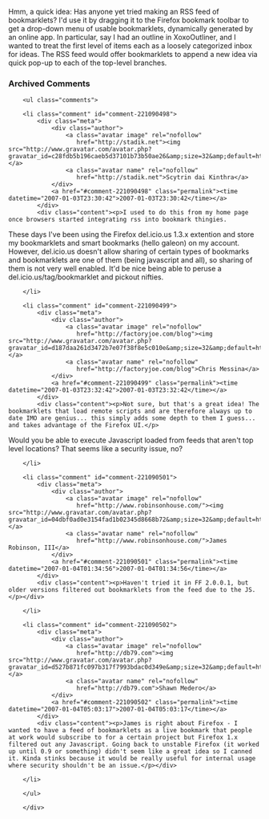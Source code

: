 Hmm, a quick idea:  Has anyone yet tried making an RSS feed of bookmarklets?  I'd use it by dragging it to the Firefox bookmark toolbar to get a drop-down menu of usable bookmarklets, dynamically generated by an online app.  In particular, say I had an outline in XoxoOutliner, and I wanted to treat the first level of items each as a loosely categorized inbox for ideas.  The RSS feed would offer bookmarklets to append a new idea via quick pop-up to each of the top-level branches.

<div id="comments" class="comments archived-comments">
            <h3>Archived Comments</h3>
            
        <ul class="comments">
            
        <li class="comment" id="comment-221090498">
            <div class="meta">
                <div class="author">
                    <a class="avatar image" rel="nofollow" 
                       href="http://stadik.net"><img src="http://www.gravatar.com/avatar.php?gravatar_id=c28fdb5b196caeb5d37101b73b50ae26&amp;size=32&amp;default=http://mediacdn.disqus.com/1320279820/images/noavatar32.png"/></a>
                    <a class="avatar name" rel="nofollow" 
                       href="http://stadik.net">Scytrin dai Kinthra</a>
                </div>
                <a href="#comment-221090498" class="permalink"><time datetime="2007-01-03T23:30:42">2007-01-03T23:30:42</time></a>
            </div>
            <div class="content"><p>I used to do this from my home page once browsers started integrating rss into bookmark thingies.
These days I've been using the Firefox del.icio.us 1.3.x extention and store my bookmarklets and smart bookmarks (hello galeon) on my account.
However, del.icio.us doesn't allow sharing of certain types of bookmarks and bookmarklets are one of them (being javascript and all), so sharing of them is not very well enabled.
It'd be nice being able to peruse a del.icio.us/tag/bookmarklet and pickout nifties.</p></div>
            
        </li>
    
        <li class="comment" id="comment-221090499">
            <div class="meta">
                <div class="author">
                    <a class="avatar image" rel="nofollow" 
                       href="http://factoryjoe.com/blog"><img src="http://www.gravatar.com/avatar.php?gravatar_id=d187daa261d3472b7e07f38f8e5c010e&amp;size=32&amp;default=http://mediacdn.disqus.com/1320279820/images/noavatar32.png"/></a>
                    <a class="avatar name" rel="nofollow" 
                       href="http://factoryjoe.com/blog">Chris Messina</a>
                </div>
                <a href="#comment-221090499" class="permalink"><time datetime="2007-01-03T23:32:42">2007-01-03T23:32:42</time></a>
            </div>
            <div class="content"><p>Not sure, but that's a great idea! The bookmarklets that load remote scripts and are therefore always up to date IMO are genius... this simply adds some depth to them I guess... and takes advantage of the Firefox UI.</p>

<p>Would you be able to execute Javascript loaded from feeds that aren't top level locations? That seems like a security issue, no?</p></div>
            
        </li>
    
        <li class="comment" id="comment-221090501">
            <div class="meta">
                <div class="author">
                    <a class="avatar image" rel="nofollow" 
                       href="http://www.robinsonhouse.com/"><img src="http://www.gravatar.com/avatar.php?gravatar_id=04dbf0ad0e3154fad1b02345d8668b72&amp;size=32&amp;default=http://mediacdn.disqus.com/1320279820/images/noavatar32.png"/></a>
                    <a class="avatar name" rel="nofollow" 
                       href="http://www.robinsonhouse.com/">James Robinson, III</a>
                </div>
                <a href="#comment-221090501" class="permalink"><time datetime="2007-01-04T01:34:56">2007-01-04T01:34:56</time></a>
            </div>
            <div class="content"><p>Haven't tried it in FF 2.0.0.1, but older versions filtered out bookmarklets from the feed due to the JS.</p></div>
            
        </li>
    
        <li class="comment" id="comment-221090502">
            <div class="meta">
                <div class="author">
                    <a class="avatar image" rel="nofollow" 
                       href="http://db79.com"><img src="http://www.gravatar.com/avatar.php?gravatar_id=d527b871fc097b317f7993bdac0d349e&amp;size=32&amp;default=http://mediacdn.disqus.com/1320279820/images/noavatar32.png"/></a>
                    <a class="avatar name" rel="nofollow" 
                       href="http://db79.com">Shawn Medero</a>
                </div>
                <a href="#comment-221090502" class="permalink"><time datetime="2007-01-04T05:03:17">2007-01-04T05:03:17</time></a>
            </div>
            <div class="content"><p>James is right about Firefox - I wanted to have a feed of bookmarklets as a live bookmark that people at work would subscribe to for a certain project but Firefox 1.x filtered out any Javascript. Going back to unstable Firefox (it worked up until 0.9 or something) didn't seem like a great idea so I canned it. Kinda stinks because it would be really useful for internal usage where security shouldn't be an issue.</p></div>
            
        </li>
    
        </ul>
    
        </div>
    